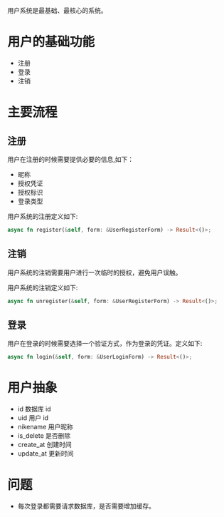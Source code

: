 用户系统是最基础、最核心的系统。

# 用户的基础功能

- 注册
- 登录
- 注销

# 主要流程

## 注册

用户在注册的时候需要提供必要的信息,如下：

- 昵称
- 授权凭证
- 授权标识
- 登录类型

用户系统的注册定义如下:

```rust
async fn register(&self, form: &UserRegisterForm) -> Result<()>;

```

## 注销

用户系统的注销需要用户进行一次临时的授权，避免用户误触。

用户系统的注销定义如下:

```rust
async fn unregister(&self, form: &UserRegisterForm) -> Result<()>;

```

## 登录

用户在登录的时候需要选择一个验证方式，作为登录的凭证。定义如下:

```rust
async fn login(&self, form: &UserLoginForm) -> Result<()>;
```

# 用户抽象

- id 数据库 id
- uid 用户 id
- nikename 用户昵称
- is_delete 是否删除
- create_at 创建时间
- update_at 更新时间

# 问题

- 每次登录都需要请求数据库，是否需要增加缓存。
